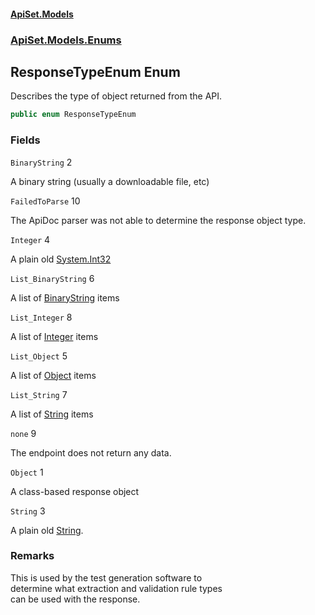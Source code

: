 #### [ApiSet.Models](ApiTestGenerator.Models.md 'ApiTestGenerator.Models')
### [ApiSet.Models.Enums](ApiTestGenerator.Models.md#ApiSet.Models.Enums 'ApiSet.Models.Enums')

## ResponseTypeEnum Enum

Describes the type of object returned from the API.

```csharp
public enum ResponseTypeEnum
```
### Fields

<a name='ApiSet.Models.Enums.ResponseTypeEnum.BinaryString'></a>

`BinaryString` 2

A binary string (usually a downloadable file, etc)

<a name='ApiSet.Models.Enums.ResponseTypeEnum.FailedToParse'></a>

`FailedToParse` 10

The ApiDoc parser was not able to determine the response object type.

<a name='ApiSet.Models.Enums.ResponseTypeEnum.Integer'></a>

`Integer` 4

A plain old [System.Int32](https://docs.microsoft.com/en-us/dotnet/api/System.Int32 'System.Int32')

<a name='ApiSet.Models.Enums.ResponseTypeEnum.List_BinaryString'></a>

`List_BinaryString` 6

A list of [BinaryString](ResponseTypeEnum.md#ApiSet.Models.Enums.ResponseTypeEnum.BinaryString 'ApiSet.Models.Enums.ResponseTypeEnum.BinaryString') items

<a name='ApiSet.Models.Enums.ResponseTypeEnum.List_Integer'></a>

`List_Integer` 8

A list of [Integer](ResponseTypeEnum.md#ApiSet.Models.Enums.ResponseTypeEnum.Integer 'ApiSet.Models.Enums.ResponseTypeEnum.Integer') items

<a name='ApiSet.Models.Enums.ResponseTypeEnum.List_Object'></a>

`List_Object` 5

A list of [Object](ResponseTypeEnum.md#ApiSet.Models.Enums.ResponseTypeEnum.Object 'ApiSet.Models.Enums.ResponseTypeEnum.Object') items

<a name='ApiSet.Models.Enums.ResponseTypeEnum.List_String'></a>

`List_String` 7

A list of [String](ResponseTypeEnum.md#ApiSet.Models.Enums.ResponseTypeEnum.String 'ApiSet.Models.Enums.ResponseTypeEnum.String') items

<a name='ApiSet.Models.Enums.ResponseTypeEnum.none'></a>

`none` 9

The endpoint does not return any data.

<a name='ApiSet.Models.Enums.ResponseTypeEnum.Object'></a>

`Object` 1

A class-based response object

<a name='ApiSet.Models.Enums.ResponseTypeEnum.String'></a>

`String` 3

A plain old [String](ResponseTypeEnum.md#ApiSet.Models.Enums.ResponseTypeEnum.String 'ApiSet.Models.Enums.ResponseTypeEnum.String').

### Remarks
This is used by the test generation software to   
determine what extraction and validation rule types   
can be used with the response.